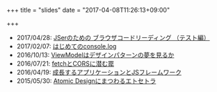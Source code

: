 +++
title = "slides"
date = "2017-04-08T11:26:13+09:00"

+++

- 2017/04/28: <a href="https://speakerdeck.com/edwardkenfox/jserfalsetamefalse-burauzakodorideingu-tesutobian" target="_blank">JSerのための ブラウザコードリーディング （テスト編）</a>
- 2017/02/07: <a href="https://speakerdeck.com/edwardkenfox/hazimetefalseconsole-dot-log" target="_blank">はじめてのconsole.log</a>
- 2016/10/13: <a href="https://speakerdeck.com/edwardkenfox/viewmodelhadezainpatanfalsemeng-wojian-ruka" target="_blank">ViewModelはデザインパターンの夢を見るか</a>
- 2016/07/21: <a href="https://speakerdeck.com/edwardkenfox/fetchtocorsniqian-mumin" target="_blank">fetchとCORSに潜む罠</a>
- 2016/04/19: <a href="https://speakerdeck.com/edwardkenfox/cheng-chang-suruapurikesiyontojshuremuwaku" target="_blank">成長するアプリケーションとJSフレームワーク</a>
- 2015/05/30: <a href="https://speakerdeck.com/edwardkenfox/atomic-designnimatuwaruetosetora" target="_blank">Atomic Designにまつわるエトセトラ</a>
